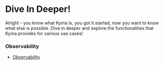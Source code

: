 # Dive In Deeper!

Alright - you know what Kyma is, you got it started, now you want to know what else is possible.
Dive in deeper and explore the functionalities that Kyma provides for various use cases!

### Observability

* [Observability](00-observability.md)
